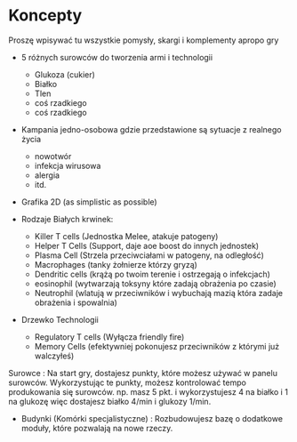 # Koncepty
Proszę wpisywać tu wszystkie pomysły, skargi i komplementy apropo gry 

- 5 różnych surowców do tworzenia armi i technologii
  + Glukoza (cukier)
  + Białko
  + Tlen
  + coś rzadkiego
  + coś rzadkiego

- Kampania jedno-osobowa gdzie przedstawione są sytuacje z realnego życia
  + nowotwór
  + infekcja wirusowa
  + alergia
  + itd.

- Grafika 2D (as simplistic as possible)

- Rodzaje Białych krwinek:
    + Killer T cells
      (Jednostka Melee, atakuje patogeny)
    + Helper T Cells
      (Support, daje aoe boost do innych jednostek)
    + Plasma Cell
      (Strzela przeciwciałami w patogeny, na odległość)
    + Macrophages
      (tanky żołnierze którzy gryzą)
    + Dendritic cells
      (krążą po twoim terenie i ostrzegają o infekcjach)
    + eosinophil
      (wytwarzają toksyny które zadają obrażenia po czasie)
    + Neutrophil
      (wlatują w przeciwników i wybuchają mazią która zadaje obrażenia i spowalnia)

- Drzewko Technologii
    + Regulatory T cells (Wyłącza friendly fire)
    + Memory Cells (efektywniej pokonujesz przeciwników z którymi już walczyłeś)


Surowce :
  Na start gry, dostajesz punkty, które możesz używać w panelu surowców. Wykorzystując te punkty, możesz kontrolować tempo produkowania się surowców.
  np. masz 5 pkt. i wykorzystujesz 4 na białko i 1 na glukozę więc dostajesz białko 4/min i glukozy 1/min.

- Budynki (Komórki specjalistyczne) :
  Rozbudowujesz bazę o dodatkowe moduły, które pozwalają na nowe rzeczy.
  
